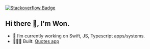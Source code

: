 

<!--
**trilliwon/trilliwon** is a ✨ _special_ ✨ repository because its `README.md` (this file) appears on your GitHub profile.
-->

[![Stackoverflow Badge](https://img.shields.io/badge/-Stackoverflow-4CA143?style=flat-square&logo=Stackoverflow&logoColor=white&link=https://stackoverflow.com/users/8813422/won)](https://stackoverflow.com/users/8813422/won)

## Hi there 👋, I'm Won.

- 🔭 I’m currently working on Swift, JS, Typescript apps/systems.
- 👨🏻‍💻 Built: [Quotes app](https://apps.apple.com/us/app/id6443771811?platform=iphone)
